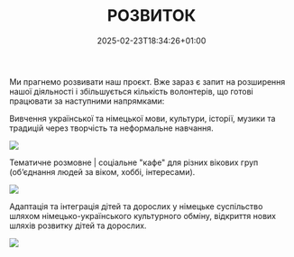 ﻿---
title: РОЗВИТОК
date: 2025-02-23T18:34:26+01:00
featureimage: https://res.cloudinary.com/dqzyy5upv/image/upload/v1740411397/featured_vgroht.jpg
---

Ми прагнемо розвивати наш проєкт. Вже зараз є запит на розширення нашої діяльності і збільшується кількість волонтерів, що готові працювати за наступними напрямками:

Вивчення  української  та німецької  мови, культури, історії, музики та традицій через творчість та неформальне  навчання.

![](https://res.cloudinary.com/dqzyy5upv/image/upload/v1740411417/img1_odvqaa.jpg)

Тематичне  розмовне | соціальне "кафе" для різних вікових груп (об’єднання людей за віком, хоббі, інтересами).

![](ihttps://res.cloudinary.com/dqzyy5upv/image/upload/v1740411430/img2_tt0mdx.jpg)

Адаптація  та інтеграція  дітей та дорослих  у німецьке  суспільство шляхом німецько-українського культурного обміну, відкриття  нових  шляхів  розвитку  дітей та дорослих.

![](https://res.cloudinary.com/dqzyy5upv/image/upload/v1740411437/img3_idqijv.jpg)
